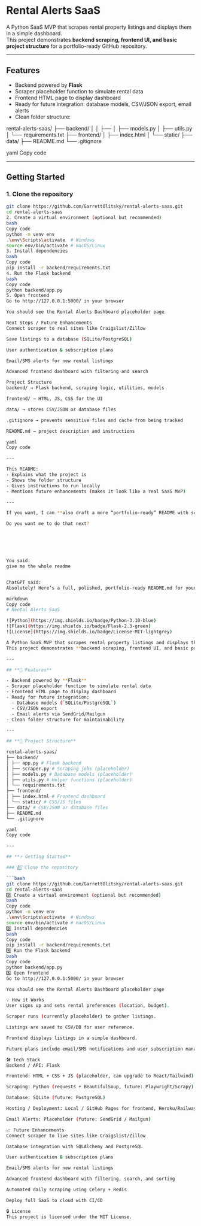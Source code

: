 # Rental Alerts SaaS

A Python SaaS MVP that scrapes rental property listings and displays them in a simple dashboard.  
This project demonstrates **backend scraping, frontend UI, and basic project structure** for a portfolio-ready GitHub repository.

---

## **Features**

- Backend powered by **Flask**
- Scraper placeholder function to simulate rental data
- Frontend HTML page to display dashboard
- Ready for future integration: database models, CSV/JSON export, email alerts
- Clean folder structure:

rental-alerts-saas/
├── backend/
│
│ ├──
│ ├── models.py
│ ├── utils.py
│ └── requirements.txt
├── frontend/
│ ├── index.html
│ └── static/
├── data/
├── README.md
└── .gitignore

yaml
Copy code

---

## **Getting Started**

### 1. Clone the repository

```bash
git clone https://github.com/GarrettOlitsky/rental-alerts-saas.git
cd rental-alerts-saas
2. Create a virtual environment (optional but recommended)
bash
Copy code
python -m venv env
.\env\Scripts\activate  # Windows
source env/bin/activate # macOS/Linux
3. Install dependencies
bash
Copy code
pip install -r backend/requirements.txt
4. Run the Flask backend
bash
Copy code
python backend/app.py
5. Open frontend
Go to http://127.0.0.1:5000/ in your browser

You should see the Rental Alerts Dashboard placeholder page

Next Steps / Future Enhancements
Connect scraper to real sites like Craigslist/Zillow

Save listings to a database (SQLite/PostgreSQL)

User authentication & subscription plans

Email/SMS alerts for new rental listings

Advanced frontend dashboard with filtering and search

Project Structure
backend/ → Flask backend, scraping logic, utilities, models

frontend/ → HTML, JS, CSS for the UI

data/ → stores CSV/JSON or database files

.gitignore → prevents sensitive files and cache from being tracked

README.md → project description and instructions

yaml
Copy code

---

This README:  
- Explains what the project is  
- Shows the folder structure  
- Gives instructions to run locally  
- Mentions future enhancements (makes it look like a real SaaS MVP)  

---

If you want, I can **also draft a more “portfolio-ready” README with screenshots, badges, and a live demo section** — which makes your GitHub repo look very professional for employers or collaborators.  

Do you want me to do that next?






You said:
give me the whole readme


ChatGPT said:
Absolutely! Here’s a full, polished, portfolio-ready README.md for your rental-alerts-saas project, including badges, instructions, project structure, and future enhancements. You can copy-paste it directly into your repo.

markdown
Copy code
# Rental Alerts SaaS

![Python](https://img.shields.io/badge/Python-3.10-blue)
![Flask](https://img.shields.io/badge/Flask-2.3-green)
![License](https://img.shields.io/badge/License-MIT-lightgrey)

A Python SaaS MVP that scrapes rental property listings and displays them in a simple dashboard.  
This project demonstrates **backend scraping, frontend UI, and basic project structure** for a portfolio-ready GitHub repository.

---

## **🚀 Features**

- Backend powered by **Flask**  
- Scraper placeholder function to simulate rental data  
- Frontend HTML page to display dashboard  
- Ready for future integration:
  - Database models (`SQLite/PostgreSQL`)
  - CSV/JSON export  
  - Email alerts via SendGrid/Mailgun  
- Clean folder structure for maintainability  

---

## **📂 Project Structure**

rental-alerts-saas/
├── backend/
│ ├── app.py # Flask backend
│ ├── scraper.py # Scraping jobs (placeholder)
│ ├── models.py # Database models (placeholder)
│ ├── utils.py # Helper functions (placeholder)
│ └── requirements.txt
├── frontend/
│ ├── index.html # Frontend dashboard
│ └── static/ # CSS/JS files
├── data/ # CSV/JSON or database files
├── README.md
└── .gitignore

yaml
Copy code

---

## **⚡ Getting Started**

### 1️⃣ Clone the repository

```bash
git clone https://github.com/GarrettOlitsky/rental-alerts-saas.git
cd rental-alerts-saas
2️⃣ Create a virtual environment (optional but recommended)
bash
Copy code
python -m venv env
.\env\Scripts\activate  # Windows
source env/bin/activate # macOS/Linux
3️⃣ Install dependencies
bash
Copy code
pip install -r backend/requirements.txt
4️⃣ Run the Flask backend
bash
Copy code
python backend/app.py
5️⃣ Open frontend
Go to http://127.0.0.1:5000/ in your browser

You should see the Rental Alerts Dashboard placeholder page

💡 How it Works
User signs up and sets rental preferences (location, budget).

Scraper runs (currently placeholder) to gather listings.

Listings are saved to CSV/DB for user reference.

Frontend displays listings in a simple dashboard.

Future plans include email/SMS notifications and user subscription management.

🛠️ Tech Stack
Backend / API: Flask

Frontend: HTML + CSS + JS (placeholder, can upgrade to React/Tailwind)

Scraping: Python (requests + BeautifulSoup, future: Playwright/Scrapy)

Database: SQLite (future: PostgreSQL)

Hosting / Deployment: Local / GitHub Pages for frontend, Heroku/Railway/Render for backend

Email Alerts: Placeholder (future: SendGrid / Mailgun)

📈 Future Enhancements
Connect scraper to live sites like Craigslist/Zillow

Database integration with SQLAlchemy and PostgreSQL

User authentication & subscription plans

Email/SMS alerts for new rental listings

Advanced frontend dashboard with filtering, search, and sorting

Automated daily scraping using Celery + Redis

Deploy full SaaS to cloud with CI/CD

🔒 License
This project is licensed under the MIT License.
